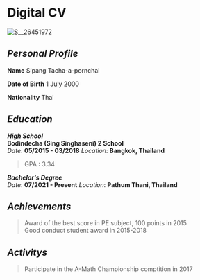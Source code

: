 # Digital CV

![S__26451972](https://user-images.githubusercontent.com/95371748/144287952-ba1aba40-5e6b-46b5-8d13-cacff396f55e.jpg)

## _Personal Profile_
**Name** Sipang Tacha-a-pornchai

**Date of Birth** 1 July 2000

**Nationality** Thai

## _Education_

**_High School_**<br>
**Bodindecha (Sing Singhaseni) 2 School**<br>
_Date_: **05/2015 - 03/2018** _Location_: **Bangkok, Thailand**<br>
> GPA : 3.34

**_Bachelor's Degree_**<br>
_Date_: **07/2021 - Present** _Location_: **Pathum Thani, Thailand**

## _Achievements_

> Award of the best score in PE subject, 100 points in 2015<br>
> Good conduct student award in 2015-2018

## _Activitys_

> Participate in the A-Math Championship comptition in 2017
